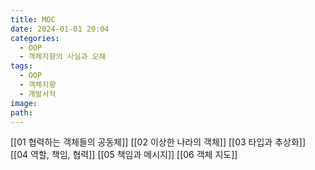 ```yaml
---
title: MOC
date: 2024-01-01 20:04
categories:
  - OOP
  - 객체지향의 사실과 오해
tags:
  - OOP
  - 객체지향
  - 개발서적
image: 
path:
---
```


[[01 협력하는 객체들의 공동체]]
[[02 이상한 나라의 객체]]
[[03 타입과 추상화]]
[[04 역할, 책임, 협력]]
[[05 책임과 메시지]]
[[06 객체 지도]]